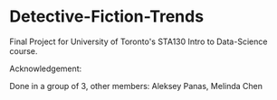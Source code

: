 # Detective-Fiction-Trends
Final Project for University of Toronto's STA130 Intro to Data-Science course.

Acknowledgement:

Done in a group of 3, other members: Aleksey Panas, Melinda Chen
